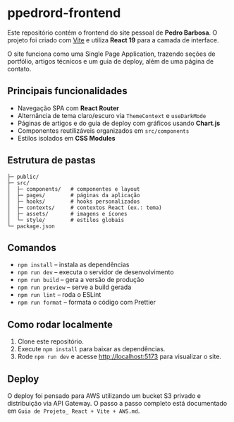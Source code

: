 # ppedrord-frontend

Este repositório contém o frontend do site pessoal de **Pedro Barbosa**. O projeto foi criado com [Vite](https://vitejs.dev/) e utiliza **React 19** para a camada de interface.

O site funciona como uma Single Page Application, trazendo seções de portfólio, artigos técnicos e um guia de deploy, além de uma página de contato.

## Principais funcionalidades

- Navegação SPA com **React Router**
- Alternância de tema claro/escuro via `ThemeContext` e `useDarkMode`
- Páginas de artigos e do guia de deploy com gráficos usando **Chart.js**
- Componentes reutilizáveis organizados em `src/components`
- Estilos isolados em **CSS Modules**

## Estrutura de pastas

```
├─ public/
├─ src/
│  ├─ components/   # componentes e layout
│  ├─ pages/        # páginas da aplicação
│  ├─ hooks/        # hooks personalizados
│  ├─ contexts/     # contextos React (ex.: tema)
│  ├─ assets/       # imagens e ícones
│  └─ style/        # estilos globais
└─ package.json
```

## Comandos

- `npm install` – instala as dependências
- `npm run dev` – executa o servidor de desenvolvimento
- `npm run build` – gera a versão de produção
- `npm run preview` – serve a build gerada
- `npm run lint` – roda o ESLint
- `npm run format` – formata o código com Prettier

## Como rodar localmente

1. Clone este repositório.
2. Execute `npm install` para baixar as dependências.
3. Rode `npm run dev` e acesse [http://localhost:5173](http://localhost:5173) para visualizar o site.

## Deploy

O deploy foi pensado para AWS utilizando um bucket S3 privado e distribuição via API Gateway. O passo a passo completo está documentado em `Guia de Projeto_ React + Vite + AWS.md`.

